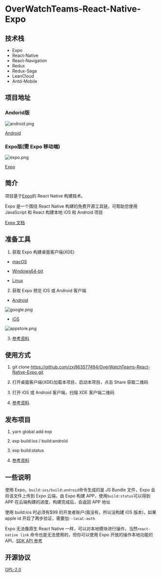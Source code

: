 # OverWatchTeams-React-Native-Expo

## 技术栈

* Expo
* React-Native
* React-Navigation
* Redux
* Redux-Saga
* LeanCloud
* Antd-Mobile

## 项目地址

### Andorid版

![android.png](https://i.loli.net/2017/12/30/5a47184bb539c.png)

[Android](https://fir.im/yg3w)

### Expo版(需 Expo 移动端)

![expo.png](https://i.loli.net/2017/12/30/5a47184bb1438.png)

[Expo](https://exp.host/@linq/OverWatchTeams)

## 简介

项目基于[Expo](https://expo.io/)的 React Native 构建技术。

Expo 是一个围绕 React Native 构建的免费开源工具链，可帮助您使用 JavaScript 和 React 构建本地 iOS 和 Android 项目

[Expo 文档](https://docs.expo.io/versions/latest/index.html)

## 准备工具

1. 获取 Expo 构建桌面客户端(XDE)

* [macOS](https://xde-updates.exponentjs.com/download/mac)

* [Windows64-bit](https://xde-updates.exponentjs.com/download/win32)

* [Linux](https://xde-updates.exponentjs.com/download/linux-x86_64)

2. 获取 Expo 预览 iOS 或 Android 客户端

* [Android](https://play.google.com/store/apps/details?id=host.exp.exponent)

![google.png](https://i.loli.net/2017/12/30/5a47184bb7ee3.png)

* [iOS](https://itunes.com/apps/exponent)

![appstore.png](https://i.loli.net/2017/12/30/5a47184bb675c.png)

3. [参考资料](https://docs.expo.io/versions/latest/introduction/installation.html)

## 使用方式

1. git clone https://github.com/zxj963577494/OverWatchTeams-React-Native-Expo.git

2. 打开桌面客户端(XDE)加载本项目，启动本项目，点击 Share 获取二维码

3. 打开 iOS 或 Android 客户端，扫描 XDE 客户端二维码

4. [参考资料](https://docs.expo.io/versions/latest/introduction/xde-tour.html)

## 发布项目

1. yarn global add exp

2. exp build:ios / build:android

3. exp build:status

4. [参考资料](https://docs.expo.io/versions/latest/guides/exp-cli.html)

## 一些说明

使用 Expo，`build:ios/build:android`命令生成的是 JS Bundle 文件，Expo 会将该文件上传到 Expo 云端，由 Expo 构建 APP，使用`build:status`可以得到 APP 在云端构建的进度，构建完成后，会返回 APP 地址

使用 build:ios 时必须有$99 的开发者账户(我没有，所以没构建 iOS 版本)，如果 apple id 开启了两步验证，需要加`--local-auth`

Expo 无法像原生 React Native 一样，可以对本地模块进行操作，当然`react-native link` 命令也是无法使用的，但你可以使用 Expo 开放的操作本地功能的 API，[SDK API 参考](https://docs.expo.io/versions/latest/sdk/index.html)

## 开源协议

[GPL-2.0](./LICENSE)
